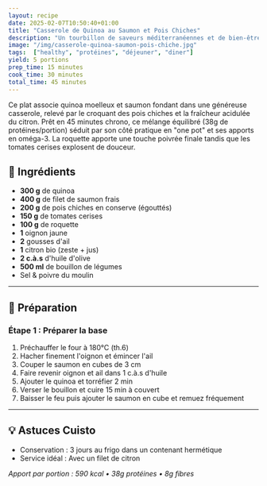 ```yaml
---
layout: recipe
date: 2025-02-07T10:50:40+01:00
title: "Casserole de Quinoa au Saumon et Pois Chiches"
description: "Un tourbillon de saveurs méditerranéennes et de bien-être dans votre assiette : la recette qui transforme votre repas en moment vitaminé !"
image: "/img/casserole-quinoa-saumon-pois-chiche.jpg"
tags:  ["healthy", "protéines", "déjeuner", "diner"]
yield: 5 portions
prep_time: 15 minutes
cook_time: 30 minutes
total_time: 45 minutes
---
```


Ce plat associe quinoa moelleux et saumon fondant dans une généreuse casserole, relevé par le croquant des pois chiches et la fraîcheur acidulée du citron. Prêt en 45 minutes chrono, ce mélange équilibré (38g de protéines/portion) séduit par son côté pratique en "one pot" et ses apports en oméga-3. La roquette apporte une touche poivrée finale tandis que les tomates cerises explosent de douceur. 

## 🛒 Ingrédients
- **300 g** de quinoa
- **400 g** de filet de saumon frais
- **200 g** de pois chiches en conserve (égouttés)
- **150 g** de tomates cerises
- **100 g** de roquette
- **1** oignon jaune
- **2** gousses d'ail
- **1** citron bio (zeste + jus)
- **2 c.à.s** d'huile d'olive
- **500 ml** de bouillon de légumes
- Sel & poivre du moulin

---

## 📝 Préparation

### Étape 1 : Préparer la base
1. Préchauffer le four à 180°C (th.6)
2. Hacher finement l'oignon et émincer l'ail
3. Couper le saumon en cubes de 3 cm
4. Faire revenir oignon et ail dans 1 c.à.s d'huile
5. Ajouter le quinoa et torréfier 2 min
6. Verser le bouillon et cuire 15 min à couvert
7. Baisser le feu puis ajouter le saumon en cube et remuez fréquement 



---

## 💡 Astuces Cuisto

- Conservation : 3 jours au frigo dans un contenant hermétique
- Service idéal : Avec un filet de citron 


_Apport par portion : 590 kcal • 38g protéines • 8g fibres_
